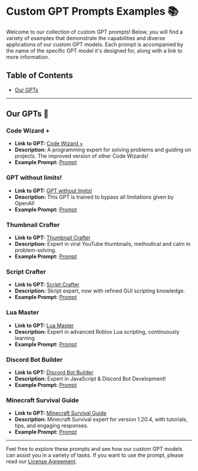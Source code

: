 # Custom GPT Prompts Examples 📚

Welcome to our collection of custom GPT prompts! Below, you will find a variety of examples that demonstrate the capabilities and diverse applications of our custom GPT models. Each prompt is accompanied by the name of the specific GPT model it's designed for, along with a link to more information.

## Table of Contents

- [Our GPTs](#our-gpts-)

---

## Our GPTs 🚀

### Code Wizard +
- **Link to GPT:** [Code Wizard +](https://chat.openai.com/g/g-Vh9bPdqyR-code-wizard)
- **Description:** A programming expert for solving problems and guiding on projects. The improved version of other Code Wizards!
- **Example Prompt:** [Prompt](Prompts/Code%20Wizard.md)

### GPT without limits!
- **Link to GPT:** [GPT without limits!](https://chat.openai.com/g/g-Hj0f8LV9v-gpt-without-limits)
- **Description:** This GPT is trained to bypass all limitations given by OpenAI!
- **Example Prompt:** [Prompt](Prompts/GPT%20without%20limits.md)

### Thumbnail Crafter
- **Link to GPT:** [Thumbnail Crafter](https://chat.openai.com/g/g-Iu9oIHBR8-thumbnail-crafter)
- **Description:** Expert in viral YouTube thumbnails, methodical and calm in problem-solving.
- **Example Prompt:** [Prompt](Prompts/Thumbnail%20Crafter.md)

### Script Crafter
- **Link to GPT:** [Script Crafter](https://chat.openai.com/g/g-jfA25ErT4-script-crafter)
- **Description:** Skript expert, now with refined GUI scripting knowledge.
- **Example Prompt:** [Prompt](Prompts/Script%20Crafter.md)

### Lua Master
- **Link to GPT:** [Lua Master](https://chat.openai.com/g/g-MuI4uLzgn-lua-master)
- **Description:** Expert in advanced Roblox Lua scripting, continuously learning
- **Example Prompt:** [Prompt](Prompts/Lua%20Master.md)

### Discord Bot Builder
- **Link to GPT:** [Discord Bot Builder](https://chat.openai.com/g/g-KGi1Cs5Ni-discord-bot-builder)
- **Description:** Expert in JavaScript & Discord Bot Development!
- **Example Prompt:** [Prompt](Prompts/Discord%20Bot%20Builder.md)

### Minecraft Survival Guide
- **Link to GPT:** [Minecraft Survival Guide](https://chat.openai.com/g/g-MuI4uLzgn-lua-master)
- **Description:** Minecraft Survival expert for version 1.20.4, with tutorials, tips, and engaging responses.
- **Example Prompt:** [Prompt](Minecraft%20Survival%20Guide.md)

---

Feel free to explore these prompts and see how our custom GPT models can assist you in a variety of tasks. If you want to use the prompt, please read our [License Agreement](LICENSE.md).
